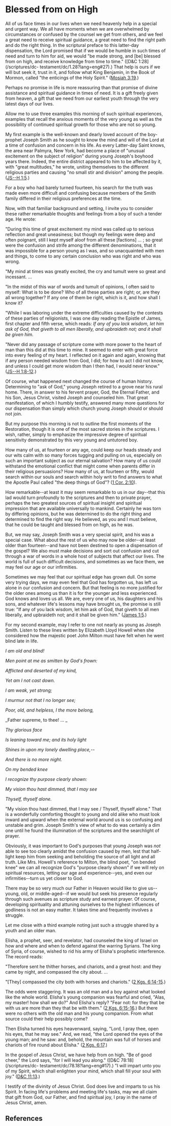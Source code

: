 # Blessed from on High

All of us face times in our lives when we need heavenly help in a special and
urgent way. We all have moments when we are overwhelmed by circumstances or
confused by the counsel we get from others, and we feel a great need to
receive spiritual guidance, a great need to find the right path and do the
right thing. In the scriptural preface to this latter-day dispensation, the
Lord promised that if we would be humble in such times of need and turn to him
for aid, we would "be made strong, and [be] blessed from on high, and receive
knowledge from time to time." ([D&amp;C 1:28](/scriptures/dc-
testament/dc/1.28?lang=eng#27).) That help is ours if we will but seek it,
trust in it, and follow what King Benjamin, in the Book of Mormon, called "the
enticings of the Holy Spirit." ([Mosiah
3:19](/scriptures/bofm/mosiah/3.19?lang=eng#18).)

Perhaps no promise in life is more reassuring than that promise of divine
assistance and spiritual guidance in times of need. It is a gift freely given
from heaven, a gift that we need from our earliest youth through the very
latest days of our lives.

Allow me to use three examples this morning of such spiritual experiences,
examples that recall the anxious moments of the very young as well as the
possibility of continued spiritual growth for those who are not so young.

My first example is the well-known and dearly loved account of the boy-prophet
Joseph Smith as he sought to know the mind and will of the Lord at a time of
confusion and concern in his life. As every Latter-day Saint knows, the area
near Palmyra, New York, had become a place of "unusual excitement on the
subject of religion" during young Joseph's boyhood years there. Indeed, the
entire district appeared to him to be affected by it, with "great multitudes,"
he wrote, uniting themselves to the different religious parties and causing
"no small stir and division" among the people. ([JS--H
1:5](/scriptures/pgp/js-h/1.5?lang=eng#4).)

For a boy who had barely turned fourteen, his search for the truth was made
even more difficult and confusing because members of the Smith family differed
in their religious preferences at the time.

Now, with that familiar background and setting, I invite you to consider these
rather remarkable thoughts and feelings from a boy of such a tender age. He
wrote:

"During this time of great excitement my mind was called up to serious
reflection and great uneasiness; but though my feelings were deep and often
poignant, still I kept myself aloof from all these [factions] ... ; so great
were the confusion and strife among the different denominations, that it was
impossible for a person young as I was, and so unacquainted with men and
things, to come to any certain conclusion who was right and who was wrong.

"My mind at times was greatly excited, the cry and tumult were so great and
incessant. ...

"In the midst of this war of words and tumult of opinions, I often said to
myself: What is to be done? Who of all these parties are right; or, are they
all wrong together? If any one of them be right, which is it, and how shall I
know it?

"While I was laboring under the extreme difficulties caused by the contests of
these parties of religionists, I was one day reading the Epistle of James,
first chapter and fifth verse, which reads: _If any of you lack wisdom, let
him ask of God, that giveth to all men liberally, and upbraideth not; and it
shall be given him._

"Never did any passage of scripture come with more power to the heart of man
than this did at this time to mine. It seemed to enter with great force into
every feeling of my heart. I reflected on it again and again, knowing that if
any person needed wisdom from God, I did; for how to act I did not know, and
unless I could get more wisdom than I then had, I would never know." ([JS--H
1:8-12](/scriptures/pgp/js-h/1.8-12?lang=eng#7).)

Of course, what happened next changed the course of human history. Determining
to "ask of God," young Joseph retired to a grove near his rural home. There,
in answer to his fervent prayer, God, the Eternal Father, and his Son, Jesus
Christ, visited Joseph and counseled him. That great manifestation, of which I
humbly testify, answered many more questions for our dispensation than simply
which church young Joseph should or should not join.

But my purpose this morning is not to outline the first moments of the
Restoration, though it is one of the most sacred stories in the scriptures. I
wish, rather, simply to emphasize the impressive degree of spiritual
sensitivity demonstrated by this very young and untutored boy.

How many of us, at fourteen or any age, could keep our heads steady and our
wits calm with so many forces tugging and pulling on us, especially on such an
important subject as our eternal salvation? How many of us could withstand the
emotional conflict that might come when parents differ in their religious
persuasions? How many of us, at fourteen or fifty, would search within our
souls and search within holy writ to find answers to what the Apostle Paul
called "the deep things of God"? ([1 Cor.
2:10](/scriptures/nt/1-cor/2.10?lang=eng#9)).

How remarkable--at least it may seem remarkable to us in our day--that this
lad would turn profoundly to the scriptures and then to private prayer,
perhaps the two greatest sources of spiritual insight and spiritual impression
that are available universally to mankind. Certainly he was torn by differing
opinions, but he was determined to do the right thing and determined to find
the right way. He believed, as you and I must believe, that he could be taught
and blessed from on high, as he was.

But, we may say, Joseph Smith was a very special spirit, and his was a special
case. What about the rest of us who may now be older--at least older than
fourteen--and have not been destined to open a dispensation of the gospel? We
also must make decisions and sort out confusion and cut through a war of words
in a whole host of subjects that affect our lives. The world is full of such
difficult decisions, and sometimes as we face them, we may feel our age or our
infirmities.

Sometimes we may feel that our spiritual edge has grown dull. On some very
trying days, we may even feel that God has forgotten us, has left us alone in
our confusion and concern. But that feeling is no more justified for the older
ones among us than it is for the younger and less experienced. God knows and
loves us all. We are, every one of us, his daughters and his sons, and
whatever life's lessons may have brought us, the promise is still true: "If
any of you lack wisdom, let him ask of God, that giveth to all men liberally,
and upbraideth not; and it shall be given him." ([James
1:5](/scriptures/nt/james/1.5?lang=eng#4).)

For my second example, may I refer to one not nearly as young as Joseph Smith.
Listen to these lines written by Elizabeth Lloyd Howell when she considered
how the majestic poet John Milton must have felt when he went blind late in
life.

_I am old and blind!_

_Men point at me as smitten by God's frown:_

_Afflicted and deserted of my kind,_

_Yet am I not cast down._

_I am weak, yet strong;_

_I murmur not that I no longer see;_

_Poor, old, and helpless, I the more belong,_

_Father supreme, to thee! ... _

_Thy glorious face_

_Is leaning toward me; and its holy light_

_Shines in upon my lonely dwelling place,--_

_And there is no more night._

_On my bended knee_

_I recognize thy purpose clearly shown:_

_My vision thou hast dimmed, that I may see_

_Thyself, thyself alone._

"My vision thou hast dimmed, that I may see / Thyself, thyself alone." That is
a wonderfully comforting thought to young and old alike who must look inward
and upward when the external world around us is so confusing and unstable and
grim. Joseph Smith's view of what to do was certainly a dim one until he found
the illumination of the scriptures and the searchlight of prayer.

Obviously, it was important to God's purposes that young Joseph was _not_ able
to see too clearly amidst the confusion caused by men, lest that half-light
keep him from seeking and beholding the source of all light and all truth.
Like Mrs. Howell's reference to Milton, the blind poet, "on bended knee" we
can all recognize God's "purpose clearly shown" if we will rely on spiritual
resources, letting our age and experience--yes, and even our infirmities--turn
us yet closer to God.

There may be so very much our Father in Heaven would like to give us--young,
old, or middle-aged--if we would but seek his presence regularly through such
avenues as scripture study and earnest prayer. Of course, developing
spirituality and attuning ourselves to the highest influences of godliness is
not an easy matter. It takes time and frequently involves a struggle.

Let me close with a third example noting just such a struggle shared by a
youth and an older man.

Elisha, a prophet, seer, and revelator, had counseled the king of Israel on
how and where and when to defend against the warring Syrians. The king of
Syria, of course, wished to rid his army of Elisha's prophetic interference.
The record reads:

"Therefore sent he thither horses, and chariots, and a great host: and they
came by night, and compassed the city about. ...

"[They] compassed the city both with horses and chariots." ([2 Kgs.
6:14-15](/scriptures/ot/2-kgs/6.14-15?lang=eng#13).)

The odds were staggering. It was an old man and a boy against what looked like
the whole world. Elisha's young companion was fearful and cried, "Alas, my
master! how shall we do?" And Elisha's reply? "Fear not: for they that be with
us are more than they that be with them." ([2 Kgs.
6:15-16](/scriptures/ot/2-kgs/6.15-16?lang=eng#14).) But there were no others
with the old man and his young companion. From what source could their help
possibly come?

Then Elisha turned his eyes heavenward, saying, "Lord, I pray thee, open his
eyes, that he may see." And, we read, "the Lord opened the eyes of the young
man; and he saw: and, behold, the mountain was full of horses and chariots of
fire round about Elisha." ([2 Kgs.
6:17](/scriptures/ot/2-kgs/6.17?lang=eng#16).)

In the gospel of Jesus Christ, we have help from on high. "Be of good cheer,"
the Lord says, "for I will lead you along." ([D&amp;C 78:18](/scriptures/dc-
testament/dc/78.18?lang=eng#17).) "I will impart unto you of my Spirit, which
shall enlighten your mind, which shall fill your soul with joy." ([D&amp;C
11:13](/scriptures/dc-testament/dc/11.13?lang=eng#12).)

I testify of the divinity of Jesus Christ. God does live and imparts to us his
Spirit. In facing life's problems and meeting life's tasks, may we all claim
that gift from God, our Father, and find spiritual joy, I pray in the name of
Jesus Christ, amen.

## References

